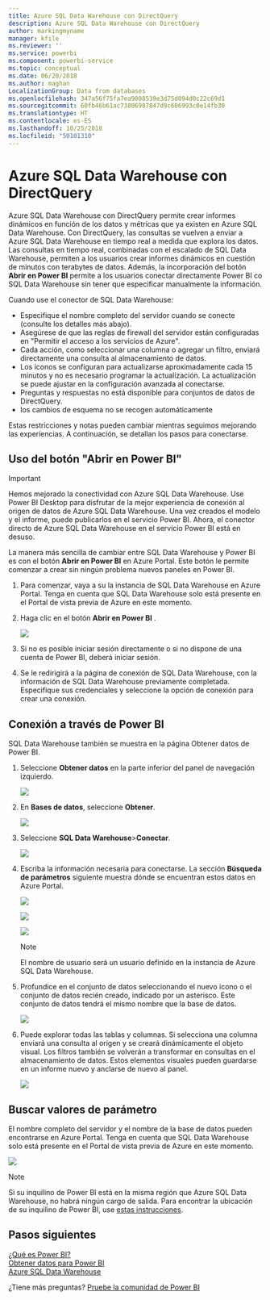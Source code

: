 ```yaml
---
title: Azure SQL Data Warehouse con DirectQuery
description: Azure SQL Data Warehouse con DirectQuery
author: markingmyname
manager: kfile
ms.reviewer: ''
ms.service: powerbi
ms.component: powerbi-service
ms.topic: conceptual
ms.date: 06/20/2018
ms.author: maghan
LocalizationGroup: Data from databases
ms.openlocfilehash: 347a56f75fa7ea9008539e3d75d094d0c22c69d1
ms.sourcegitcommit: 60fb46b61ac73806987847d9c606993c0e14fb30
ms.translationtype: HT
ms.contentlocale: es-ES
ms.lasthandoff: 10/25/2018
ms.locfileid: "50101310"
---
```

# <a name="azure-sql-data-warehouse-with-directquery"></a>Azure SQL Data Warehouse con DirectQuery
Azure SQL Data Warehouse con DirectQuery permite crear informes dinámicos en función de los datos y métricas que ya existen en Azure SQL Data Warehouse. Con DirectQuery, las consultas se vuelven a enviar a Azure SQL Data Warehouse en tiempo real a medida que explora los datos. Las consultas en tiempo real, combinadas con el escalado de SQL Data Warehouse, permiten a los usuarios crear informes dinámicos en cuestión de minutos con terabytes de datos. Además, la incorporación del botón **Abrir en Power BI** permite a los usuarios conectar directamente Power BI co SQL Data Warehouse sin tener que especificar manualmente la información.

Cuando use el conector de SQL Data Warehouse:

* Especifique el nombre completo del servidor cuando se conecte (consulte los detalles más abajo).
* Asegúrese de que las reglas de firewall del servidor están configuradas en "Permitir el acceso a los servicios de Azure".
* Cada acción, como seleccionar una columna o agregar un filtro, enviará directamente una consulta al almacenamiento de datos.
* Los iconos se configuran para actualizarse aproximadamente cada 15 minutos y no es necesario programar la actualización.  La actualización se puede ajustar en la configuración avanzada al conectarse.
* Preguntas y respuestas no está disponible para conjuntos de datos de DirectQuery.
* los cambios de esquema no se recogen automáticamente

Estas restricciones y notas pueden cambiar mientras seguimos mejorando las experiencias. A continuación, se detallan los pasos para conectarse.

## <a name="using-the-open-in-power-bi-button"></a>Uso del botón "Abrir en Power BI"

> [!Important]
> Hemos mejorado la conectividad con Azure SQL Data Warehouse.  Use Power BI Desktop para disfrutar de la mejor experiencia de conexión al origen de datos de Azure SQL Data Warehouse.  Una vez creados el modelo y el informe, puede publicarlos en el servicio Power BI.  Ahora, el conector directo de Azure SQL Data Warehouse en el servicio Power BI está en desuso.
>

La manera más sencilla de cambiar entre SQL Data Warehouse y Power BI es con el botón **Abrir en Power BI** en Azure Portal. Este botón le permite comenzar a crear sin ningún problema nuevos paneles en Power BI.

1. Para comenzar, vaya a su la instancia de SQL Data Warehouse en Azure Portal. Tenga en cuenta que SQL Data Warehouse solo está presente en el Portal de vista previa de Azure en este momento.
2. Haga clic en el botón **Abrir en Power BI** .
   
    ![](media/service-azure-sql-data-warehouse-with-direct-connect/openinpowerbi.png)
3. Si no es posible iniciar sesión directamente o si no dispone de una cuenta de Power BI, deberá iniciar sesión.
4. Se le redirigirá a la página de conexión de SQL Data Warehouse, con la información de SQL Data Warehouse previamente completada. Especifique sus credenciales y seleccione la opción de conexión para crear una conexión.

## <a name="connecting-through-power-bi"></a>Conexión a través de Power BI
SQL Data Warehouse también se muestra en la página Obtener datos de Power BI. 

1. Seleccione **Obtener datos** en la parte inferior del panel de navegación izquierdo.  
   
    ![](media/service-azure-sql-data-warehouse-with-direct-connect/getdatabutton.png)
2. En **Bases de datos**, seleccione **Obtener**.
   
    ![](media/service-azure-sql-data-warehouse-with-direct-connect/databases.png)
3. Seleccione **SQL Data Warehouse**\>**Conectar**.
   
    ![](media/service-azure-sql-data-warehouse-with-direct-connect/azuresqldatawarehouseconnect.png)
4. Escriba la información necesaria para conectarse. La sección **Búsqueda de parámetros** siguiente muestra dónde se encuentran estos datos en Azure Portal.
   
    ![](media/service-azure-sql-data-warehouse-with-direct-connect/servername.png)
   
    ![](media/service-azure-sql-data-warehouse-with-direct-connect/servernamewithadvanced.png)
   
    ![](media/service-azure-sql-data-warehouse-with-direct-connect/username.png)
   
   > [!NOTE]
   > El nombre de usuario será un usuario definido en la instancia de Azure SQL Data Warehouse.
   > 
   > 
5. Profundice en el conjunto de datos seleccionando el nuevo icono o el conjunto de datos recién creado, indicado por un asterisco. Este conjunto de datos tendrá el mismo nombre que la base de datos.
   
    ![](media/service-azure-sql-data-warehouse-with-direct-connect/dataset2.png)
6. Puede explorar todas las tablas y columnas. Si selecciona una columna enviará una consulta al origen y se creará dinámicamente el objeto visual. Los filtros también se volverán a transformar en consultas en el almacenamiento de datos. Estos elementos visuales pueden guardarse en un informe nuevo y anclarse de nuevo al panel.
   
    ![](media/service-azure-sql-data-warehouse-with-direct-connect/explore3.png)

## <a name="finding-parameter-values"></a>Buscar valores de parámetro
El nombre completo del servidor y el nombre de la base de datos pueden encontrarse en Azure Portal. Tenga en cuenta que SQL Data Warehouse solo está presente en el Portal de vista previa de Azure en este momento.

![](media/service-azure-sql-data-warehouse-with-direct-connect/azureportal.png)

> [!NOTE]
> Si su inquilino de Power BI está en la misma región que Azure SQL Data Warehouse, no habrá ningún cargo de salida. Para encontrar la ubicación de su inquilino de Power BI, use [estas instrucciones](https://docs.microsoft.com/power-bi/service-admin-where-is-my-tenant-located).
>

## <a name="next-steps"></a>Pasos siguientes
[¿Qué es Power BI?](power-bi-overview.md)  
[Obtener datos para Power BI](service-get-data.md)  
[Azure SQL Data Warehouse](/azure/sql-data-warehouse/sql-data-warehouse-overview-what-is/)

¿Tiene más preguntas? [Pruebe la comunidad de Power BI](http://community.powerbi.com/)